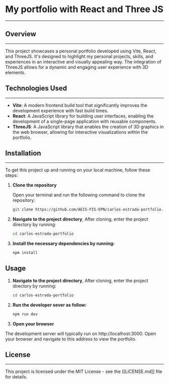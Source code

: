 # My portfolio with React and Three JS
---

## Overview
---

This project showcases a personal portfolio developed using Vite, React, and ThreeJS. It's designed to highlight my personal projects, skills, and experiences in an interactive and visually appealing way. The integration of ThreeJS allows for a dynamic and engaging user experience with 3D elements.

## Technologies Used
---

- **Vite**: A modern frontend build tool that significantly improves the development experience with fast build times.
- **React**: A JavaScript library for building user interfaces, enabling the development of a single-page application with reusable components.
- **ThreeJS**: A JavaScript library that enables the creation of 3D graphics in the web browser, allowing for interactive visualizations within the portfolio.

## Installation
---

To get this project up and running on your local machine, follow these steps:

1. **Clone the repository**

   Open your terminal and run the following command to clone the repository:

   ```bash
   git clone https://github.com/AEIS-FIS-EPN/carlos-estrada-portfolio.git
   ```
2. **Navigate to the project directory**, After cloning, enter the project directory by running:

   ```bash
   cd carlos-estrada-portfolio
   ```
3. **Install the necessary dependencies by running:**

   ```bash
   npm install
   ```
## Usage

1. **Navigate to the project directory**, After cloning, enter the project directory by running:

   ```bash
   cd carlos-estrada-portfolio
   ```
2. **Run the developer sever as follow:**

   ```bash
   npm run dev
   ```
3. **Open your browser**

The development server will typically run on http://localhost:3000. Open your browser and navigate to this address to view the portfolio.

## License
---
This project is licensed under the MIT License - see the [[LICENSE.md]] file for details.




